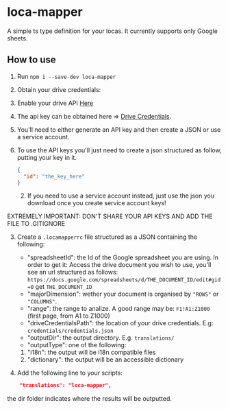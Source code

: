 # loca-mapper

A simple ts type definition for your locas.
It currently supports only Google sheets.

## How to use

1. Run `npm i --save-dev loca-mapper`

2. Obtain your drive credentials:
3. Enable your drive API [Here](https://console.cloud.google.com/apis/dashboard)
4. The api key can be obtained here => [Drive Credentials](https://console.cloud.google.com/apis/credentials).
5. You'll need to either generate an API key and then create a JSON or use a service account.
6. To use the API keys you'll just need to create a json structured as follow, putting your key in it.

   ```JSON
   {
     "id": "the_key_here"
   }
   ```

   2. If you need to use a service account instead, just use the json you download once you create service account keys!

EXTREMELY IMPORTANT: DON'T SHARE YOUR API KEYS AND ADD THE FILE TO .GITIGNORE

3. Create a `.locamapperrc` file structured as a JSON containing the following:

   - "spreadsheetId": the Id of the Google spreadsheet you are using. In order to get it:
     Access the drive document you wish to use, you'll see an url structured as follows:
     `https://docs.google.com/spreadsheets/d/THE_DOCUMENT_ID/edit#gid=0`
     get `THE_DOCUMENT_ID`
   - "majorDimension": wether your document is organised by `"ROWS"` or `"COLUMNS"`.
   - "range": the range to analize. A good range may be: `F1!A1:Z1000` (first page, from A1 to Z1000)
   - "driveCredentialsPath": the location of your drive credentials. E.g: `credentials/credentials.json`
   - "outputDir": the output directory. E.g. `translations/`
   - "outputType": one of the following:

   1. "i18n": the output will be i18n compatible files
   2. "dictionary": the output will be an accessible dictionary

4. Add the following line to your scripts:

```json
    "translations": "loca-mapper",
```

the dir folder indicates where the results will be outputted.

